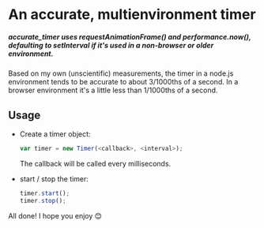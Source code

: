 # An accurate, multienvironment timer
##### accurate_timer uses requestAnimationFrame() and performance.now(), defaulting to setInterval if it's used in a non-browser or older environment.

Based on my own (unscientific) measurements, the timer in a node.js environment tends to be accurate to about 3/1000ths of a second.  In a browser environment it's a little less than 1/1000ths of a second.

## Usage
* Create a timer object:
	```js
	var timer = new Timer(<callback>, <interval>);
	```

	The callback will be called every <interval> milliseconds.

* start / stop the timer:
	```js
	timer.start();
	timer.stop();
	```

All done!  I hope you enjoy :blush: